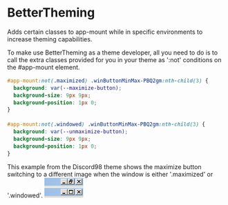# BetterTheming  
Adds certain classes to app-mount while in specific environments to increase theming capabilities.


To make use BetterTheming as a theme developer, all you need to do is to call the extra classes provided for you in your theme as ':not' conditions on the #app-mount element.
```css
#app-mount:not(.maximized) .winButtonMinMax-PBQ2gm:nth-child(3) {
  background: var(--maximize-button);
  background-size: 9px 9px;
  background-position: 1px 0;
}

#app-mount:not(.windowed) .winButtonMinMax-PBQ2gm:nth-child(3) {
  background: var(--unmaximize-button);
  background-size: 9px 9px;
  background-position: 1px 0;
}
``` 
This example from the Discord98 theme shows the maximize button switching to a different image when the window is either '.maximized' or '.windowed'.
![Example Image](https://github.com/dotkwa/BetterDiscordThings/raw/master/v1/plugins/BetterTheming/example.png "Example Image")